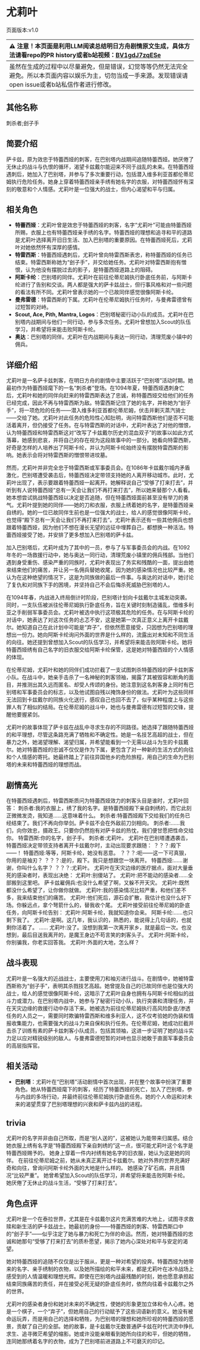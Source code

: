 # 尤莉叶
页面版本:v1.0
 

| :warning: 注意！本页面是利用LLM阅读总结明日方舟剧情原文生成，具体方法请看repo的PR history或者b站视频：[BV1gdJ7zqESe](https://www.bilibili.com/video/BV1gdJ7zqESe/)         |
|:----------------------------|
| 虽然在生成的过程中以尽量避免，但是错误，幻觉等等仍然无法完全避免。所以本页面内容以娱乐为主，切勿当成一手来源。发现错误请open issue或者b站私信作者进行修改。|



## 其他名称
刺杀者;刽子手
## 简要介绍
萨卡兹，原为效忠于特蕾西娅的刺客，在巴别塔内战期间追随特蕾西娅。她厌倦了无休止的战斗与仇恨的循环，渴望卡兹戴尔能迎来不同于战乱的未来。在特蕾西娅遇刺后，她加入了巴别塔，并参与了多次重要行动，包括潜入维多利亚首都伦蒂尼姆执行危险任务。她身上穿着特蕾西娅亲手绣有她名字的衣服，对特蕾西娅怀有深刻的敬意和个人情感。尤莉叶是一位强大的战士，但内心渴望和平与归属。
## 相关角色
-   **特蕾西娅**：尤莉叶曾是效忠于特蕾西娅的刺客，名字“尤莉叶”可能由特蕾西娅所赐，衣服上也有特蕾西娅亲手绣的名字。特蕾西娅的理想和追寻和平的道路是尤莉叶选择离开旧日生活、加入巴别塔的重要原因。在特蕾西娅死后，尤莉叶对她依然怀有深厚的感情。
-   **特雷西斯**：特蕾西娅遇刺后，尤莉叶曾向特雷西斯表忠，称特蕾西娅的任务已结束。特雷西斯称她为“刽子手”，并交给她任务。尤莉叶对特雷西斯抱有憎恨，认为他没有摆脱过去的影子，是特蕾西娅道路上的阻碍。
-   **阿斯卡纶**：巴别塔的同伴。尤莉叶在前往伦蒂尼姆执行卧底任务前，与阿斯卡纶进行了告别和交谈。两人都是强大的萨卡兹战士，但行事风格和对一些问题的看法有所不同。尤莉叶曾表示她的一个已故同伴感觉很像阿斯卡纶。
-   **曼弗雷德**：特雷西斯的下属。尤莉叶在伦蒂尼姆执行任务时，与曼弗雷德曾有过短暂的对峙。
-   **Scout, Ace, Pith, Mantra, Logos**：巴别塔秘密行动小队的成员。尤莉叶在巴别塔内战期间与他们一同行动，参与多次任务。尤莉叶曾想加入Scout的队伍学习，并希望将来能击败阿斯卡纶。
-   **奥达**：巴别塔的同伴。尤莉叶在内战期间与奥达一同行动，清理荒废小镇中的佣兵。
## 详细介绍
尤莉叶是一名萨卡兹刺客，在明日方舟的剧情中主要活跃于“巴别塔”活动时期。她最初作为特蕾西娅麾下的一名“刺杀者”登场。在1094年夏，特蕾西娅遇刺身亡后，尤莉叶和她的同伴向赶来的特雷西斯表达了忠诚，称特蕾西娅交给他们的任务已经完成，因此不再与特雷西斯为敌。特雷西斯记住了她的名字，并称她为“刽子手”，将一项危险的任务——潜入维多利亚首都伦蒂尼姆，伏击并剿灭蒸汽骑士——交给了她。尤莉叶对此任务的危险性心知肚明，询问特雷西斯他们是否不可能活着离开，但仍接受了任务。在与特雷西斯的对话中，尤莉叶表达了对他的憎恨，认为特蕾西娅和特雷西斯这对“改写了卡兹戴尔历史的混血双子”的故事以如此方式落幕，她感到悲哀，并将自己的存在视为这段故事中的一部分。她看向特雷西斯，好奇是怎样的人培养出了阿斯卡纶，并认为阿斯卡纶始终没有摆脱特雷西斯的影响。她表示会将对特雷西斯的憎恨带进坟墓。

然而，尤莉叶并非完全忠于特雷西斯或军事委员会。在1086年卡兹戴尔城内矛盾激化，巴别塔遭受袭击后，特蕾西娅决定带领支持她的人离开移动城市。此时，尤莉叶出现了，表示要跟着特蕾西娅一起离开。她解释说自己“受够了打来打去”，并听到有人说特蕾西娅“总有一天会让我们不再打来打去”，所以她来替那个人看看。她本想尝试挑战特蕾西娅以决定是否追随，但在特蕾西娅面前甚至没有举刀的勇气。尤莉叶提到她的同伴——她的刀和衣服，衣服上绣着她的名字，是特蕾西娅亲自绣的。她的一位已故同伴生前也是一位强大的战士，给人的感觉很像阿斯卡纶，也觉得“殿下总有一天会让我们不再打来打去”。尤莉叶表示还有一些其他佣兵也想跟着特蕾西娅，因为他们不想在漫长无望的远征中埋葬自己，都想换一种活法。特蕾西娅接受了她，并安排了更多想加入巴别塔的萨卡兹。

加入巴别塔后，尤莉叶成为了其中的一员，参与了与军事委员会的内战。在1092年冬的一场救援行动中，她与奥达一同行动，清理荒废小镇里的佣兵残部。当他们遇到身受重伤、感染严重的同族时，尤莉叶表现出了务实和残酷的一面，提出由她来结束他们的痛苦，并让另一名佣兵替她收尾，因为她的感染情况也比较严重。她认为在这种绝望的情况下，这是为同族做的最后一件事。与奥达的对话中，她讨论了复仇和对同族下手的困境，并坚持自己不会后悔杀死威胁巴别塔的人。

在1094年春，内战进入终局倒计时阶段，巴别塔计划向卡兹戴尔主城发动突袭。同时，一支队伍被派往伦蒂尼姆执行卧底任务，旨在关键时刻制造骚乱，借维多利亚之手削弱军事委员会。尤莉叶被选中执行这项极其危险的任务。在与阿斯卡纶的对话中，她表达了对这次任务的忐忑不安，这是她第一次真正意义上离开卡兹戴尔。她知道自己在此计划中可能是“弃子”，但依然愿意接受，只因想为巴别塔的理想出一份力。她向阿斯卡纶询问外面的世界是什么样的，流露出对未知和不同生活的向往。她还提到曾想加入Scout的队伍学习，并希望将来能击败阿斯卡纶。她将特蕾西娅绣有自己名字的旧衣服交给阿斯卡纶保管，这是她对特蕾西娅的个人情感的体现。

在伦蒂尼姆，尤莉叶和她的同伴们成功拦截了一支试图刺杀特蕾西娅的萨卡兹刺客小队。在战斗中，她亲手击杀了一名神秘的刺客领袖，揭露了其被毁容和断角的面目，并推测出其久远而匿名、却受人传颂的身份。她注意到这名刺客身上同时有巴别塔和军事委员会的标志，以及他试图自残以掩饰身份的做法。尤莉叶为这些同样无法回到卡兹戴尔的同族火化送行，感叹自己也回不去了，似乎某种程度上与这些罪人有了相似的结局。在伦蒂尼姆的战斗中，她也与曼弗雷德有过短暂的交锋，提醒他要握紧剑。

尤莉叶的故事体现了萨卡兹在战乱中寻求生存的不同路径。她选择了跟随特蕾西娅的和平理想，尽管这条路充满了牺牲和不确定性。她是一名技艺高超的战士，但在暴力之外，她渴望理解、渴望归属，并希望能看到一个无需以战斗为生的卡兹戴尔。她对特蕾西娅的忠诚不仅仅是作为下属，更包含了对一种新的生活方式的向往和个人情感的寄托。她最终踏上了前往异国他乡的危险旅程，用自己的生命为巴别塔的未来和特蕾西娅的理想而战。
## 剧情高光
在特蕾西娅遇刺后，特雷西斯质问为特蕾西娅效力的刺客头目是谁时，尤莉叶回答：
刺杀者:我的衣服上，绣了我的名字。是特蕾西娅殿下亲自刺绣的，而它此刻正微微发烫，我知道......这意味着什么。
刺杀者:特蕾西娅殿下交给我们的任务已经结束了。我们不再向你举剑。萨卡兹不会在外敌前刀剑相向。
刺杀者:......我们，向你效忠，摄政王。只要你仍然抱有对萨卡兹的热忱，我们便甘愿把性命交给你。
特雷西斯:你的名字，刽子手。
刺杀者:尤莉叶。
尤莉叶在巴别塔遭遇袭击，特蕾西娅决定带领支持者离开卡兹戴尔时，主动出现要求跟随：
？？？:殿下——！
特蕾西娅:等等，阿斯卡纶，她没有恶意。
？？？:呃——这一下可真狠，你用的是袖刃？
？？？:是的，殿下。我只是想跟您一块离开。
特蕾西娅:......谢谢，你叫什么名字？
？？？:尤莉叶。
尤莉叶在天灾边缘的医疗据点，面对大量垂死的感染者时，表现出决绝：
尤莉叶:别傻站了。
尤莉叶:把不能动的感染者......全部搬到这里吧。
萨卡兹雇佣兵:也没什么希望了啊，又躲不开天灾。
尤莉叶:既然都没什么希望了，让你做你就做。
尤莉叶:我的感染情况比较严重，和他们差不多，我来结束他们的痛苦。
尤莉叶:他们死后，源石会扩散，我估计也没什么好下场。你躲远点，拿个弩箭什么的，替我收个尾。
尤莉叶接受前往伦蒂尼姆的卧底任务，向阿斯卡纶告别：
尤莉叶:阿斯卡纶，我就知道你会来。
阿斯卡纶:......也只剩下我了。
尤莉叶:是啊。这几年，我认识的，熟悉的，能说得上几句话的，也就剩你活着了。
......
尤莉叶:没了。没想到我第一次离开家乡，就是最后一次。也没想到，最后目送我离开的，是魔王身边不苟言笑的刺客头子。
尤莉叶:阿斯卡纶，你别骗我，你老实回答我。
尤莉叶:外面的大地，怎么样？
## 战斗表现
尤莉叶是一名强大的近战战士，主要使用刀和袖刃进行战斗。在剧情中，她被特雷西斯称为“刽子手”，表明其杀戮技艺高超。她曾提及自己的已故同伴也是位强大的战士，给人的感觉很像阿斯卡纶，这暗示了尤莉叶自身也拥有与阿斯卡纶相似的战斗力或潜力。在巴别塔内战中，她参与了秘密行动小队，执行突袭和清理任务，并在天灾边缘的救援行动中存活下来。她被选为前往伦蒂尼姆执行高风险卧底/渗透任务的人员之一，需要同时欺骗特雷西斯和维多利亚人，这不仅考验她的伪装和情报收集能力，也需要强大的战斗力来自保和执行任务。在伦蒂尼姆，她成功拦截并击杀了训练有素的萨卡兹刺客小队成员，包括其领袖，这进一步证明了她的战斗实力足以应对精锐级别的敌人。与曼弗雷德短暂的对峙也显示她敢于直面军事委员会的高层指挥官。
## 相关活动
-   **巴别塔**：尤莉叶在“巴别塔”活动剧情中首次出现，并在整个故事中扮演了重要角色。她从特蕾西娅麾下的刺客，经历了特蕾西娅的死亡，加入了巴别塔，参与内战的多场行动，并最终前往伦蒂尼姆执行卧底任务。她的个人命运和对未来的渴望贯穿了巴别塔理想的兴衰和萨卡兹内战的进程。
## trivia
尤莉叶的名字并非由自己所取，而是“别人送的”，这被她认为能带来归属感。结合她衣服上绣有名字是“特蕾西娅殿下亲自刺绣的”这一点，很可能尤莉叶这个名字是特蕾西娅赐予的。
她身上穿着一件内衬绣有她名字的旧衣服，她认为这是她的同伴。
在前往伦蒂尼姆之前，她从未真正离开过卡兹戴尔。她对外界的世界充满好奇和向往，曾询问阿斯卡纶外面的大地是什么样的。
她感染了矿石病，并且情况“比较严重”。
她曾希望加入Scout的队伍学习，并希望将来能击败阿斯卡纶。
她厌倦了无休止的战斗生活，“受够了打来打去”。
## 角色点评
尤莉叶是一个在泰拉世界，尤其是在卡兹戴尔这片充满苦难的大地上，试图寻求救赎和新生活的萨卡兹战士。她最初的身份——特蕾西娅的刺客、特雷西斯口中的“刽子手”——似乎注定了她与暴力和死亡为伴的命运。然而，她对特蕾西娅的忠诚和她那句“受够了打来打去”的质朴愿望，揭示了她内心深处对和平与安定的渴望。

她对特蕾西娅的追随不仅仅是出于服从，更是一种对希望的投奔。特蕾西娅为她带来的名字、亲手绣制的衣物，以及她所描绘的和平未来，都是尤莉叶在冰冷战场上感受到的人情温暖和理想光辉。即使在巴别塔内战最残酷的时刻，她也愿意承担起结束同族痛苦的责任，并在接受必死无疑的卧底任务时，依然向往着卡兹戴尔之外的世界。

尤莉叶的感染者身份和她对未来的不确定性，使她的形象更加立体和令人心疼。她是一个棋子，一个“弃子”，但她用自己的行动赋予了这些词语新的意义。她没有被命运玩弄，而是用自己的选择和牺牲，为巴别塔的理想和她所珍视的特蕾西娅的愿景，贡献了自己的全部。她的故事，是卡兹戴尔无数普通萨卡兹在时代洪流中挣扎求生、追寻微茫希望的缩影。她或许没能亲眼看到她所向往的和平，但她的牺牲，连同她那绣着名字的衣物，成为了巴别塔前进道路上不可磨灭的印记。